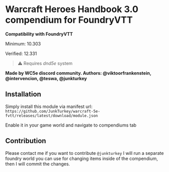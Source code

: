 # Warcraft Heroes Handbook 3.0 compendium for FoundryVTT

**Compatibility with FoundryVTT**

Minimum: 10.303

Verified: 12.331
> ⚠️ Requires *dnd5e* system

**Made by WC5e discord community. Authors: @viktoorfrankenstein, @intervencion, @teswa, @junkturkey**

## Installation

Simply install this module via manifest url: `https://github.com/JunkTurkey/warcraft-5e-fvtt/releases/latest/download/module.json`

Enable it in your game world and navigate to compendiums tab

## Contribution

Please contact me if you want to contribute `@junkturkey`
I will run a separate foundry world you can use for changing items inside of the compendium, then I will commit the changes.

